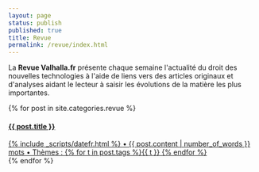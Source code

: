 ```yaml
---
layout: page
status: publish
published: true
title: Revue
permalink: /revue/index.html
---
```


La **Revue Valhalla.fr** présente chaque semaine l'actualité du droit des nouvelles technologies à l'aide de liens vers des articles originaux et d'analyses aidant le lecteur à saisir les évolutions de la matière les plus importantes.

<div class="list-group" markdown="0">
{% for post in site.categories.revue %}
    <a class="list-group-item" href="{{ post.url }}">
        <h4 class="list-group-item-leading">{{ post.title }}</h4>
        <div class="list-group-item-text" markdown="0">
            {% include _scripts/datefr.html %} • 
            {{ post.content | number_of_words }} mots • 
            Thèmes : {% for t in post.tags %}{{ t }}   {% endfor %}
        </div>
    </a>
{% endfor %}    
</div>